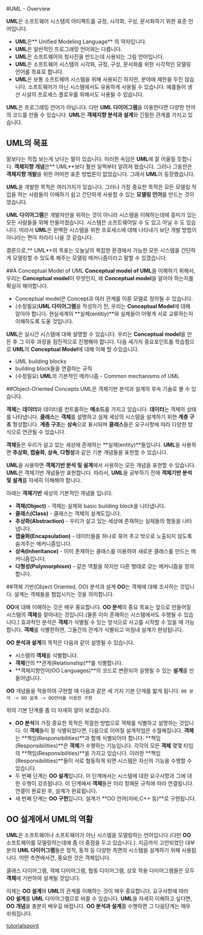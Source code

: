 #UML - Overview

**UML**은 소프트웨어 시스템의 아티팩트를 규정, 시각화, 구성, 문서화하기 위한 표준 언어입니다.

- **UML**은** Unified Modeling Language** 의 약자입니다.
- **UML**은 일반적인 프로그래밍 언어와는 다릅니다.
- **UML**은 소프트웨어의 청사진을 만드는데 사용되는 그림 언어입니다.
- **UML**은 소프트웨어 시스템의 시각화, 규정, 구성, 문서화를 위한 시각적인 모델링 언어를 목표로 합니다.
- **UML**은 보통 소프트웨어 시스템을 위해 사용되긴 하지만, 분야에 제한을 두진 않습니다. 소프트웨어가 아닌 시스템에서도 유용하게 사용될 수 있습니다. 예를들어 생산 시설의 프로세스 플로우를 위해서도 사용될 수 있습니다.

**UML**은 프로그래밍 언어가 아닙니다. 다만 **UML 다이어그램**을 이용한다면 다양한 언어의 코드를 만들 수 있습니다. **UML**은 **객체지향 분석과 설계**와 긴밀한 관계를 가지고 있습니다.

## UML의 목표
말보다는 직접 보는게 낫다는 말이 있습니다. 이러한 속담은 **UML**에 잘 어울릴 듯합니다. **객체지향 개념**은** UML**보다 훨씬 일찍부터 알려져 왔습니다. 그러나 그동안은 **객체지향 개발**을 위한 어떠한 표준 방법론이 없었습니다. 그래서 **UML**이 등장했습니다.

**UML**을 개발한 목적은 여러가지가 있습니다. 그러나 가장 중요한 목적은 모든 모델링 작업을 하는 사람들이 이해하기 쉽고 간단하게 사용할 수 있는 **모델링 언어**를 만드는 것이었습니다.

**UML 다이어그램**은 개발자만을 위하는 것이 아니라 시스템을 이해하는데에 흥미가 있는 모든 사람들을 위해 만들어졌습니다. 시스템은 소프트웨어일 수 도 있고 아닐 수 도 있습니다. 따라서 **UML**은 완벽한 시스템을 위한 프로세스에 대해 나타내기 보단 개발 방법이 아니라는 편이 차라리 나을 것 같습니다.

결론으로,** UML**의 목표는 오늘날의 복잡한 환경에서 가능한 모든 시스템을 간단하게 모델링할 수 있도록 해주는 모델링 메커니즘이라고 말할 수 있겠습니다.

##A Conceptual Model of UML
**Conceptual model of UML**을 이해하기 위해서, 우리는 **Conceptual model**이 무엇인지, 왜 **Conceptual model**을 알아야 하는지를 확실히 해야합니다.
- Conceptual model은 Concept과 여러 관계를 이룬 모델로 정의될 수 있습니다.
- (수정필요)**UML 다이어그램**을 작성하기 전, 우리는 **Conceptual Model**에 대해 알아야 합니다. 현실세계의 **실체(entitiy)**와 실체들이 어떻게 서로 교류하는지 이해하도록 도울 것입니다.

**UML**은 실시간 시스템에 대해 설명할 수 있습니다. 우리는 **Conceptual model**을 만든 후 그 이후 과정을 점진적으로 진행해야 합니다. 다음 세가지 중요포인트를 학습함으로 **UML**의 **Conceptual Model**에 대해 이해 할 수있습니다.
- UML building blocks
- building block들을 연결하는 규칙
- (수정필요) **UML**의 기본적인 메카니즘 - Common mechanisms of UML

##Object-Oriented Concepts
UML은 객체기반 분석과 설계의 후속 기술로 볼 수 있습니다.

**객체**는 **데이터**와 데이터를 컨트롤하는 **메소드**를 가지고 있습니다. **데이터**는 객체의 상태를 나타냅니다. **클래스**는 **객체**를 설명하고 실제 세상의 시스템을 설계하기 위한 **계층 구조** 형성합니다. **계층 구조**는 **상속**으로 표시되며 **클래스**들은 요구사항에 따라 다양한 방식으로 연관될 수 있습니다.

**객체**들은 우리가 살고 있는 세상에 존재하는 **실체(entity)**들입니다. **UML**을 사용하면 **추상화, 캡슐화, 상속, 다형성**과 같은 기본 개념들을 표현할 수 있습니다.

**UML**을 사용하면 **객체기반 분석 및 설계**에서 사용하는 모든 개념을 표현할 수 있습니다. **UML**은 객체기반 개념들만 표현합니다. 따라서, **UML**을 공부하기 전에 **객체기반 분석 및 설계**를 자세히 이해해야 합니다.

아래는 **객체기반** 세상의 기본적인 개념들 입니다.
- **객체(Object)** - 객체는 실체와 basic building block을 나타냅니다.
- **클래스(Class)** - 클래스는 객체의 설계도입니다.
- **추상화(Abstraction)** - 우리가 살고 있는 세상에 존재하는 실체들의 행동을 나타냅니다.
- **캡슐화(Encapsulation)** - 데이터들을 하나로 묶어 주고 밖으로 노출되지 않도록 숨겨주는 메커니즘입니다.
- **상속(Inheritance)** - 이미 존재하는 클래스를 이용하여 새로운 클래스를 만드는 메커니즘입니다.
- **다형성(Polymorphism)** - 같은 역활을 하지만 다른 형태로 갖는 메커니즘을 정의합니다.

##객체 기반(Object Oriented, OO) 분석과 설계
**OO**는 객체에 대해 조사하는 것입니다. 설계는 객체들을 협업시키는 것을 의미합니다.

**OO**에 대해 이해하는 것은 매우 중요합니다. **OO 분석**의 중요 목표는 앞으로 만들어질 시스템의 **객체**를 찾아내는 것입니다.(물론 이미 존재하는 시스템에서도 수행될 수 있습니다.) 효과적인 분석은 **객체**가 식별될 수 있는 방식으로 사고를 시작할 수 있을 때 가능합니다. **객체**를 식별한하면, 그들간의 관계가 식별되고 마침내 설계가 완성됩니다.

**OO 분석과 설계**의 목적은 다음과 같이 설명될 수 있습니다.
- 시스템의 **객체**를 식별합니다.
- **객체**간의 **관계(Relationship)**를 식별합니다.
- **객체지향언어(OO Languages)**의 코드로 변환되어 실행될 수 있는 **설계**를 만들어냅니다.

**OO** 개념들을 적용하여 구현할 때 다음과 같은 세 가지 기본 단계를 밟게 됩니다.
`OO 분석 -> OO 설계 -> OO언어를 이용한 구현`

위의 기본 단계를 좀 더 자세히 알아 보겠습니다.
- **OO 분석**의 가장 중요한 목적은 적절한 방법으로 객체를 식별하고 설명하는 것입니다. 이 **객체**들이 잘 식별되었다면, 다음으로 이어질 설계작업은 수월해집니다. **객체**는 **책임(Responsibilities)**과 함께 식별되어야 합니다. **책임(Responsibilities)**은 **객체**가 수행하는 기능입니다. 각각의 모든 **객체** 몇몇 타입의 **책임(Responsibilities)**을 가지고 있습니다. 이러한 **책임(Responsibilities)**들이 서로 협동하게 되면 시스템은 자신의 기능을 수행할 수 있습니다.
- 두 번째 단계는 **OO 설계**입니다. 이 단계에서는 시스템에 대한 요구사항과 그에 대한 수행이 강조됩니다. 이 단계에서 **객체**들은 미리 정해둔 규칙에 따라 연결됩니다. 연결이 완료된 후, 설계가 완료됩니다.
- 세 번째 단계는 **OO 구현**입니다. 설계가 **OO 언어(자바,C++ 등)**로 구현됩니다.

## OO 설계에서 UML의 역활
**UML**은 소프트웨어나 소프트웨어가 아닌 시스템을 모델링하는 언어입니다 (다만 **OO** 소프트웨어를 모델링하는데에 좀 더 중점을 두고 있습니다.). 지금까지 고안되었던 대부분의 **UML 다이어그램**들은 정적, 동적 등 다양한 측면의 시스템을 설계하기 위해 사용됩니다. 어떤 측면에서건, 중요한 것은 객체입니다.

클래스 다이어그램, 객체 다이어그램, 협동 다이어그램, 상호 작용 다이어그램들은 모두 **객체**에 기반하여 설계될 것입니다.

이제는 **OO 설계**와 **UML**의 관계를 이해하는 것이 매우 중요합니다. 요구사항에 따라 **OO 설계**를 **UML** 다이어그램으로 바꿀 수 있습니다. **UML**을 자세히 이해하고 싶다면, **OO 개념**을 충분히 배우길 바랍니다. **OO 분석과 설계**를 수행하면 그 다음단계는 매우 쉬워집니다.

[tutorialspoint](https://www.tutorialspoint.com/uml/uml_overview.htm)